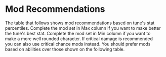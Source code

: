 # Mod Recommendations

The table that follows shows mod recommendations based on tune's stat percentiles.  Complete the mod set in Max column if you want to make better the tune's best stat.  Complete the mod set in Min column if you want to make a more well rounded character.  If critical damage is recommended you can also use critical chance mods instead.  You should prefer mods based on abilities over those shown on the following table.


